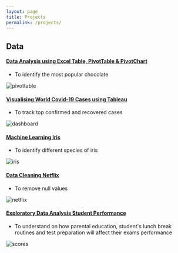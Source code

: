 ```yaml
---
layout: page
title: Projects
permalink: /projects/
---
```


## Data

#### [Data Analysis using Excel Table, PivotTable & PivotChart](https://medium.com/@sycsy/data-analysis-and-visualisation-using-pivottable-pivotchart-565ee2d0497d)
- To identify the most popular chocolate

![pivottable](https://github.com/sycsy9/csy/assets/48885389/c968e85c-8212-42d6-8a0d-f916b6316b41)
<br />

#### [Visualising World Covid-19 Cases using Tableau](https://public.tableau.com/app/profile/syvizzes/viz/WorldCovid-19_16871536293740/Dashboard1)
- To track top confirmed and recovered cases

![dashboard](https://github.com/sycsy9/csy/assets/48885389/cf70e6d8-f25e-42d0-9f7e-017685b8a6bc)
<br />

#### [Machine Learning Iris](https://github.com/sycsy/data/blob/main/python/project%201%20-%20iris%20ml.ipynb)
- To identify different species of iris

![iris](https://github.com/sycsy9/csy/assets/48885389/aa35198a-8c8c-4f95-bbfc-15c0bcf75b92)
<br />

#### [Data Cleaning Netflix](https://github.com/sycsy/data/blob/main/python/project%202%20-%20netflix%20data%20cleaning.ipynb)
- To remove null values

![netflix](https://github.com/sycsy9/csy/assets/48885389/09475135-e8d1-4851-a1c9-849c0b6d274e)
<br />

#### [Exploratory Data Analysis Student Performance](https://github.com/sycsy/data/blob/main/python/project%203%20-%20student%20performance%20eda.ipynb)
- To understand on how parental education, student's lunch break routines and test preparation will affect their exams performance

![scores](https://github.com/sycsy9/csy/assets/48885389/b66b253d-d343-4a26-8df8-1aa317bd9b94)
<br />
